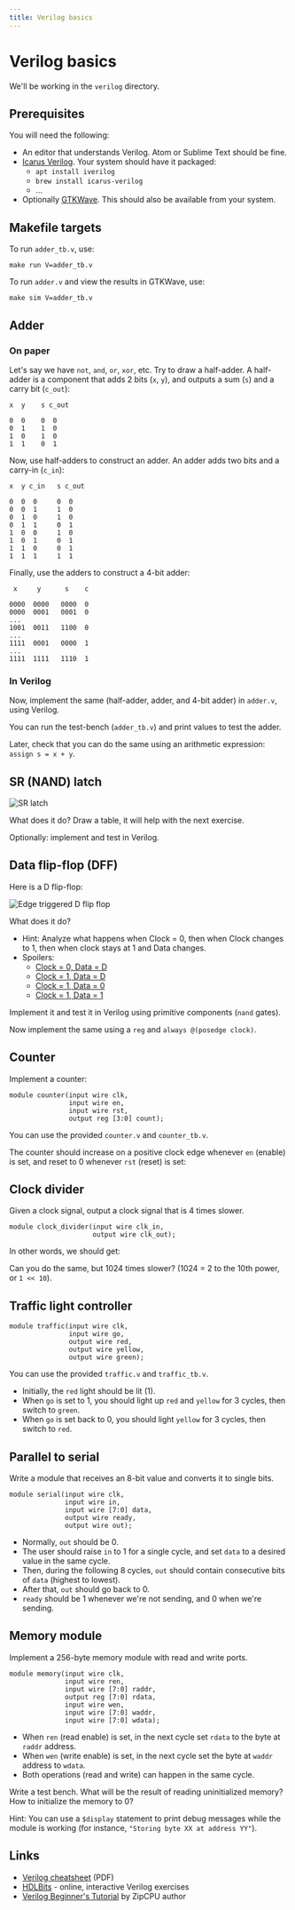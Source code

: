 ```yaml
---
title: Verilog basics
---
```


# Verilog basics

We'll be working in the `verilog` directory.

## Prerequisites

You will need the following:

- An editor that understands Verilog. Atom or Sublime Text should be fine.
- [Icarus Verilog](http://iverilog.icarus.com/). Your system should have it
  packaged:
    - `apt install iverilog`
    - `brew install icarus-verilog`
    - ...
- Optionally [GTKWave](http://gtkwave.sourceforge.net/). This should also be
  available from your system.

## Makefile targets

To run `adder_tb.v`, use:

    make run V=adder_tb.v

To run `adder.v` and view the results in GTKWave, use:

    make sim V=adder_tb.v

## Adder

### On paper

Let's say we have `not`, `and`, `or`, `xor`, etc. Try to draw a half-adder. A
half-adder is a component that adds 2 bits (`x`, `y`), and outputs a sum (`s`)
and a carry bit (`c_out`):

    x  y    s c_out

    0  0    0  0
    0  1    1  0
    1  0    1  0
    1  1    0  1

Now, use half-adders to construct an adder. An adder adds two bits and a carry-in (`c_in`):

    x  y c_in   s c_out

    0  0  0     0  0
    0  0  1     1  0
    0  1  0     1  0
    0  1  1     0  1
    1  0  0     1  0
    1  0  1     0  1
    1  1  0     0  1
    1  1  1     1  1

Finally, use the adders to construct a 4-bit adder:

     x     y      s    c

    0000  0000   0000  0
    0000  0001   0001  0
    ...
    1001  0011   1100  0
    ...
    1111  0001   0000  1
    ...
    1111  1111   1110  1

### In Verilog

Now, implement the same (half-adder, adder, and 4-bit adder) in `adder.v`,
using Verilog.

You can run the test-bench (`adder_tb.v`) and print values to test the adder.

Later, check that you can do the same using an arithmetic expression: `assign s = x + y`.

## SR (NAND) latch

![SR latch](https://upload.wikimedia.org/wikipedia/commons/9/92/SR_Flip-flop_Diagram.svg)

What does it do? Draw a table, it will help with the next exercise.

Optionally: implement and test in Verilog.

## Data flip-flop (DFF)

Here is a D flip-flop:

![Edge triggered D flip flop](https://upload.wikimedia.org/wikipedia/commons/thumb/9/99/Edge_triggered_D_flip_flop.svg/448px-Edge_triggered_D_flip_flop.svg.png)

What does it do?

- Hint: Analyze what happens when Clock = 0, then when Clock changes to 1,
  then when clock stays at 1 and Data changes.
- Spoilers:
  - [Clock = 0, Data = D](dff1.png)
  - [Clock = 1, Data = D](dff2.png)
  - [Clock = 1, Data = 0](dff3-0.png)
  - [Clock = 1, Data = 1](dff3-1.png)

Implement it and test it in Verilog using primitive components (`nand` gates).

Now implement the same using a `reg` and `always @(posedge clock)`.

## Counter

Implement a counter:

    module counter(input wire clk,
                   input wire en,
                   input wire rst,
                   output reg [3:0] count);

You can use the provided `counter.v` and `counter_tb.v`.

The counter should increase on a positive clock edge whenever `en` (enable) is
set, and reset to 0 whenever `rst` (reset) is set:

<script type="WaveDrom">
{signal: [
  {name: 'clk', wave:   'p............'},
  {name: 'en',  wave:   '0..1.......0.'},
  {name: 'rst', wave:   '10...10......'},
  {name: 'count', wave: "x3..44344444.", data: ["0", "1", "2", "0", "1", "2", "3", "4", "5"]}
]}
</script>

## Clock divider

Given a clock signal, output a clock signal that is 4 times slower.

    module clock_divider(input wire clk_in,
                         output wire clk_out);

In other words, we should get:

<script type="WaveDrom">
{
  "signal" : [
    { "name": "clk_in", "wave": "p..........." },
    { "name": "clk_out", "wave": "p..", period: 4 },
  ]
}
</script>

Can you do the same, but 1024 times slower? (1024 = 2 to the 10th power, or
`1 << 10`).

## Traffic light controller

    module traffic(input wire clk,
                   input wire go,
                   output wire red,
                   output wire yellow,
                   output wire green);

You can use the provided `traffic.v` and `traffic_tb.v`.

- Initially, the `red` light should be lit (1).
- When `go` is set to 1, you should light up `red` and `yellow` for 3 cycles,
  then switch to `green`.
- When `go` is set back to 0, you should light `yellow` for 3 cycles, then
  switch to `red`.

<script type="WaveDrom">
{
  "signal" : [
    { "name": "clk", "wave":    "p............." },
    { "name": "go", "wave":     "0.1.....0....." },
    { "node": "...a..b..c..d"},
    { "name": "red",    "wave": "1.....0.....1." },
    { "name": "yellow", "wave": "0..1..0..1..0." },
    { "name": "green",  "wave": "0.....1..0...." }
  ],
  edge: [
    "a<->b 3 cycles", "c<->d 3 cycles"
  ]
}
</script>

## Parallel to serial

Write a module that receives an 8-bit value and converts it to single bits.

    module serial(input wire clk,
                  input wire in,
                  input wire [7:0] data,
                  output wire ready,
                  output wire out);

- Normally, `out` should be 0.
- The user should raise `in` to 1 for a single cycle, and set `data` to a
  desired value in the same cycle.
- Then, during the following 8 cycles, `out` should contain consecutive bits
  of `data` (highest to lowest).
- After that, `out` should go back to 0.
- `ready` should be 1 whenever we're not sending, and 0 when we're sending.

<script type="WaveDrom">
{config: {hscale: 2},
 signal: [
  {name: 'clk', wave:   'p...........'},
  {name: 'in',  wave:   '010.........'},
  {name: 'data',  wave:   'x=x.........', data: ["10101101"]},
  {},
   {name: 'ready', wave: "1.0.......1."},
   {name: 'out', wave: "0.10101.010."},
]}
</script>

## Memory module

Implement a 256-byte memory module with read and write ports.

    module memory(input wire clk,
                  input wire ren,
                  input wire [7:0] raddr,
                  output reg [7:0] rdata,
                  input wire wen,
                  input wire [7:0] waddr,
                  input wire [7:0] wdata);

- When `ren` (read enable) is set, in the next cycle set `rdata` to the byte at
  `raddr` address.
- When `wen` (write enable) is set, in the next cycle set the byte at `waddr`
  address to `wdata`.
- Both operations (read and write) can happen in the same cycle.

Write a test bench. What will be the result of reading uninitialized memory?
How to initialize the memory to 0?

Hint: You can use a `$display` statement to print debug messages while the
module is working (for instance, `"Storing byte XX at address YY"`).

## Links

- [Verilog cheatsheet](https://www.cl.cam.ac.uk/teaching/0910/ECAD+Arch/files/verilogcheatsheet.pdf) (PDF)
- [HDLBits](https://hdlbits.01xz.net/wiki/Problem_sets) - online, interactive Verilog exercises
- [Verilog Beginner's Tutorial](http://zipcpu.com/tutorial/) by ZipCPU author
